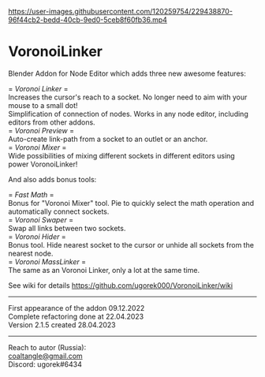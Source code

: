 https://user-images.githubusercontent.com/120259754/229438870-96f44cb2-bedd-40cb-9ed0-5ceb8f60fb36.mp4

# VoronoiLinker
Blender Addon for Node Editor which adds three new awesome features:

= *Voronoi Linker* =  
Increases the cursor's reach to a socket. No longer need to aim with your mouse to a small dot!  
Simplification of connection of nodes. Works in any node editor, including editors from other addons.  
= *Voronoi Preview* =  
Auto-create link-path from a socket to an outlet or an anchor.  
= *Voronoi Mixer* =  
Wide possibilities of mixing different sockets in different editors using power VoronoiLinker!

And also adds bonus tools:

= *Fast Math* =  
Bonus for "Voronoi Mixer" tool. Pie to quickly select the math operation and automatically connect sockets.  
= *Voronoi Swaper* =  
Swap all links between two sockets.  
= *Voronoi Hider* =  
Bonus tool. Hide nearest socket to the cursor or unhide all sockets from the nearest node.  
= *Voronoi MassLinker* =  
The same as an Voronoi Linker, only a lot at the same time.

See wiki for details https://github.com/ugorek000/VoronoiLinker/wiki

----------------------
First appearance of the addon 09.12.2022  
Complete refactoring done at 22.04.2023  
Version 2.1.5 created 28.04.2023

----------------------
Reach to autor (Russia):  
coaltangle@gmail.com  
Discord: ugorek#6434

